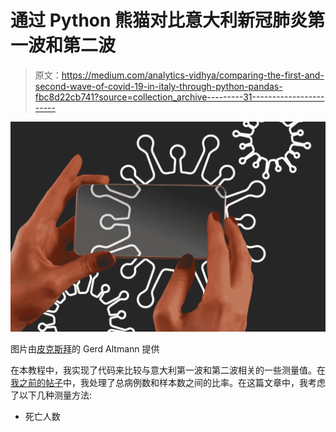 # 通过 Python 熊猫对比意大利新冠肺炎第一波和第二波

> 原文：<https://medium.com/analytics-vidhya/comparing-the-first-and-second-wave-of-covid-19-in-italy-through-python-pandas-fbc8d22cb741?source=collection_archive---------31----------------------->

![](img/ce54dea0654c8a7423d9395f6d3fc9a3.png)

图片由[皮克斯拜](https://pixabay.com/?utm_source=link-attribution&utm_medium=referral&utm_campaign=image&utm_content=5309103)的 Gerd Altmann 提供

在本教程中，我实现了代码来比较与意大利第一波和第二波相关的一些测量值。在[我之前的帖子](http://localhost:8888/notebooks/Git/data-science/DataAnalysis/covid-19/Comparison%20of%20the%20first%20and%20the%20second%20waves%20of%20COVID-19.ipynb)中，我处理了总病例数和样本数之间的比率。在这篇文章中，我考虑了以下几种测量方法:

*   死亡人数